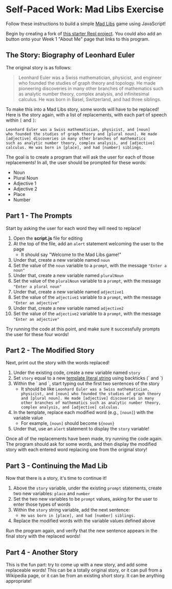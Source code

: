 # Self-Paced Work: Mad Libs Exercise
Follow these instructions to build a simple [Mad Libs](https://en.wikipedia.org/wiki/Mad_Libs) game using JavaScript!

Begin by creating a fork of [this starter Repl project](https://replit.com/@HylandOutreach/JavaScriptStarter). You could also add an button onto your Week 1 "About Me" page that links to this program. 

## The Story: Biography of Leonhard Euler
The original story is as follows:

>Leonhard Euler was a Swiss mathematician, physicist, and engineer who founded the studies of graph theory and topology. He made pioneering discoveries in many other branches of mathematics such as analytic number theory, complex analysis, and infinitesimal calculus. He was born in Basel, Switzerland, and had three siblings.

To make this into a Mad Libs story, some words will have to be replaced! Here is the story again, with a list of replacements, with each part of speech within `[` and `]`:

```
Leonhard Euler was a Swiss mathematician, physicist, and [noun] 
who founded the studies of graph theory and [plural noun]. He made 
[adjective] discoveries in many other branches of mathematics 
such as analytic number theory, complex analysis, and [adjective] 
calculus. He was born in [place], and had [number] siblings.
```

The goal is to create a program that will ask the user for each of those replacements! In all, the user should be prompted for these words:

- Noun
- Plural Noun
- Adjective 1
- Adjective 2
- Place
- Number

## Part 1 - The Prompts
Start by asking the user for each word they will need to replace!

1. Open the **script.js** file for editing
1. At the top of the file, add an `alert` statement welcoming the user to the page
    - It should say "Welcome to the Mad Libs game!"
1. Under that, create a new variable named `noun`
1. Set the value of the `noun` variable to a `prompt`, with the message `"Enter a noun"`
1. Under that, create a new variable named `pluralNoun`
1. Set the value of the `pluralNoun` variable to a `prompt`, with the message `"Enter a plural noun"`
1. Under that, create a new variable named `adjective1`
1. Set the value of the `adjective1` variable to a `prompt`, with the message `"Enter an adjective"`
1. Under that, create a new variable named `adjective2`
1. Set the value of the `adjective2` variable to a `prompt`, with the message `"Enter an adjective"`

Try running the code at this point, and make sure it successfully prompts the user for these four words!

## Part 2 - The Modified Story
Next, print out the story with the words replaced!

1. Under the existing code, create a new variable named `story`
1. Set `story` equal to a new [template literal string](https://www.w3schools.com/js/js_string_templates.asp) using backticks (\` and \`)
1. Within the \` and \`, start typing out the first two sentences of the story
    - It should be like `Leonhard Euler was a Swiss mathematician, physicist, and [noun] who founded the studies of graph theory and [plural noun]. He made [adjective] discoveries in many other branches of mathematics such as analytic number theory, complex analysis, and [adjective] calculus.`
1. In the template, replace each modified word (e.g., `[noun]`) with the variable value
    - For example, `[noun]` should become `${noun}`
1. Under that, use an `alert` statement to display the `story` variable!

Once all of the replacements have been made, try running the code again. The program should ask for some words, and then display the modified story with each entered word replacing one from the original story!

## Part 3 - Continuing the Mad Lib
Now that there is a story, it's time to continue it!

1. Above the `story` variable, under the existing `prompt` statements, create two new variables: `place` and `number`
1. Set the two new variables to be `prompt` values, asking for the user to enter those types of words
1. Within the `story` string variable, add the next sentence:
    - `He was born in [place], and had [number] siblings.`
1. Replace the modified words with the variable values defined above

Run the program again, and verify that the new sentence appears in the final story with the replaced words!

## Part 4 - Another Story
This is the fun part: try to come up with a new story, and add some replaceable words! This can be a totally original story, or it can pull from a Wikipedia page, or it can be from an existing short story. It can be anything appropriate!
